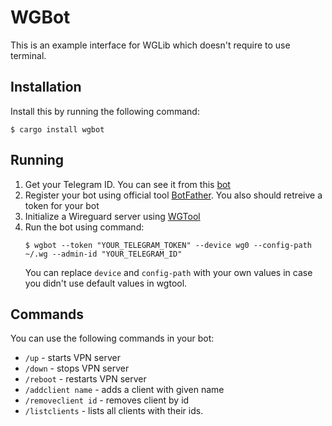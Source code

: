 # WGBot

This is an example interface for WGLib which doesn't require to use terminal.

## Installation

Install this by running the following command:
```shell
$ cargo install wgbot
```

## Running

1.  Get your Telegram ID. You can see it from this [bot](https://t.me/getmyid_bot)
2.  Register your bot using official tool [BotFather](https://t.me/BotFather). You also should retreive a token for your bot
3.  Initialize a Wireguard server using [WGTool](../wgtool/README.md)
4.  Run the bot using command:
    ```shell
    $ wgbot --token "YOUR_TELEGRAM_TOKEN" --device wg0 --config-path ~/.wg --admin-id "YOUR_TELEGRAM_ID"
    ```
    You can replace `device` and `config-path` with your own values in case you didn't use default values in wgtool.

## Commands

You can use the following commands in your bot:
* `/up` - starts VPN server
* `/down` - stops VPN server
* `/reboot` - restarts VPN server
* `/addclient name` - adds a client with given name
* `/removeclient id` - removes client by id
* `/listclients` - lists all clients with their ids.
